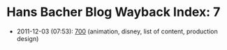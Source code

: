 # Hans Bacher Blog Wayback Index: 7

* 2011-12-03 (07:53): [700](https://web.archive.org/web/https://one1more2time3.wordpress.com/2011/12/03/700/) (animation, disney, list of content, production design)